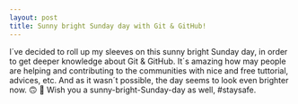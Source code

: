 ```yaml
---
layout: post
title: Sunny bright Sunday day with Git & GitHub!
---
```


I´ve decided to roll up my sleeves on this sunny bright Sunday day, in order to get deeper knowledge about Git & GitHub.
It´s amazing how may people are helping and contributing to the communities with nice and free tuttorial, advices, etc. 
And as it wasn´t possible, the day seems to look even brighter now. 🙃 🙂
Wish you a sunny-bright-Sunday-day as well, #staysafe. 


